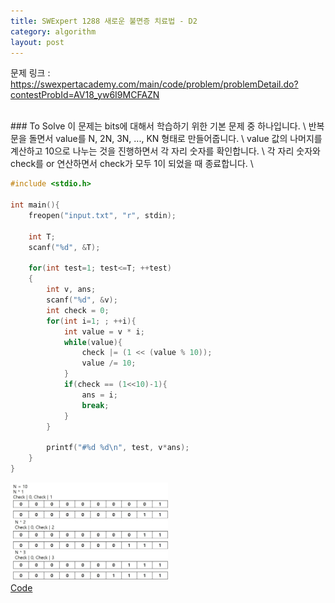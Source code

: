 ```yaml
---
title: SWExpert 1288 새로운 불면증 치료법 - D2
category: algorithm
layout: post
---
```


문제 링크 : <a href="https://swexpertacademy.com/main/code/problem/problemDetail.do?contestProbId=AV18_yw6I9MCFAZN">https://swexpertacademy.com/main/code/problem/problemDetail.do?contestProbId=AV18_yw6I9MCFAZN</a>

<br>
### To Solve
이 문제는 bits에 대해서 학습하기 위한 기본 문제 중 하나입니다. \
반복문을 돌면서 value를 N, 2N, 3N, ..., KN 형태로 만들어줍니다. \
value 값의 나머지를 계산하고 10으로 나누는 것을 진행하면서 각 자리 숫자를 확인합니다. \
각 자리 숫자와 check를 or 연산하면서 check가 모두 1이 되었을 때 종료합니다. \

```cpp
#include <stdio.h>

int main(){
    freopen("input.txt", "r", stdin);

    int T;
    scanf("%d", &T);

    for(int test=1; test<=T; ++test)
    {
        int v, ans;
        scanf("%d", &v);
        int check = 0;
        for(int i=1; ; ++i){
            int value = v * i;
            while(value){
                check |= (1 << (value % 10));
                value /= 10;
            }
            if(check == (1<<10)-1){
                ans = i;
                break;
            }
        }

        printf("#%d %d\n", test, v*ans);
    }
}
```

<img src="/assets/img/algorithm/bit_1288.jpg" width="50%" height="50%">




<br>
<a href="https://github.com/KangSooHan/algorithm/blob/main/SWExpert/BITS/1288/main.cpp">Code</a>
